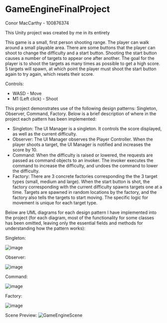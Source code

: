 # GameEngineFinalProject
 
Conor MacCarthy - 100876374

This Unity project was created by me in its entirety

This game is a small, first person shooting range. The player can walk around a small playable area. There are some buttons that the player can shoot to change the difficulty and a start button. Shooting the start button causes a number of targets to appear one after another. The goal for the player is to shoot the targets as many times as possible to get a high score. 5 targets will spawn, at which point the player must shoot the start button again to try again, which resets their score.

Controls:
- WASD - Move
- M1 (Left click) - Shoot

This project demonstrates use of the following design patterns: Singleton, Observer, Command, Factory. Below is a brief description of where in the project each pattern has been implemented:
- Singleton: The UI Manager is a singleton. It controls the score displayed, as well as the current difficulty.
- Observer: The UI Manager observes the Player Controller. When the player shoots a target, the UI Manager is notified and increases the score by 10.
- Command: When the difficulty is raised or lowered, the requests are passed as command objects to an invoker. The invoker executes the command to increase the difficulty, and undoes the command to lower the difficulty.
- Factory: There are 3 concrete factories corresponding the the 3 target types (small, medium and large). When the start button is shot, the factory corresponding with the current difficulty spawns targets one at a time. Targets are spawned in random locations by the factory, and the factory also tells the targets to start moving. The specific logic for movement is unique for each target type.

Below are UML diagrams for each design pattern I have implemented into the project (for each diagram, most of the functionality for some classes has been omitted, leaving only the essential fields and methods for understanding how the pattern works):

Singleton:

![image](https://github.com/user-attachments/assets/49a3cb11-4321-43cf-aee6-6e36b447a23a)

Observer:

![image](https://github.com/user-attachments/assets/40e7f37b-5803-4fb2-9257-6ca4705cf873)

Command:

![image](https://github.com/user-attachments/assets/527d64b7-65f6-42db-9292-07bbbb47cc5e)

Factory:

![image](https://github.com/user-attachments/assets/1c133b6b-df1e-4609-ae31-8e81d90134c1)


Scene Preview:
![GameEngineScene](https://github.com/user-attachments/assets/d211063e-6ee5-4112-805c-69e8e552d6da)

